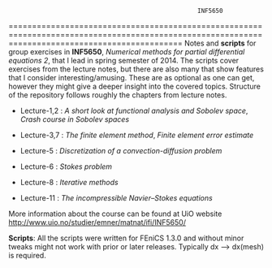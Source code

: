                                                         INF5650
=================================================================================================================================================
Notes and __scripts__ for group exercises in **INF5650**, *Numerical methods for
partial differential equations 2*, that I lead in spring semester of 2014. The
scripts cover exercises from the lecture notes, but there are also many that
show features that I consider interesting/amusing. These are as optional as one
can get, however they might give a deeper insight into the covered topics.
Structure of the repository follows roughly the chapters from lecture notes.

* Lecture-1,2 :  *A short look at functional analysis and Sobolev space*,
                *Crash course in Sobolev spaces*

* Lecture-3,7 :  *The finite element method*,
                *Finite element error estimate*

* Lecture-5   :  *Discretization of a convection-diffusion problem* 

* Lecture-6   :  *Stokes problem*

* Lecture-8   :  *Iterative methods*

* Lecture-11  :  *The incompressible Navier–Stokes equations*

More information about the course can be found at UiO website
http://www.uio.no/studier/emner/matnat/ifi/INF5650/

__Scripts__: All the scripts were written for FEniCS 1.3.0 and without minor
tweaks might not work with prior or later releases. Typically dx --> dx(mesh)
is required.
